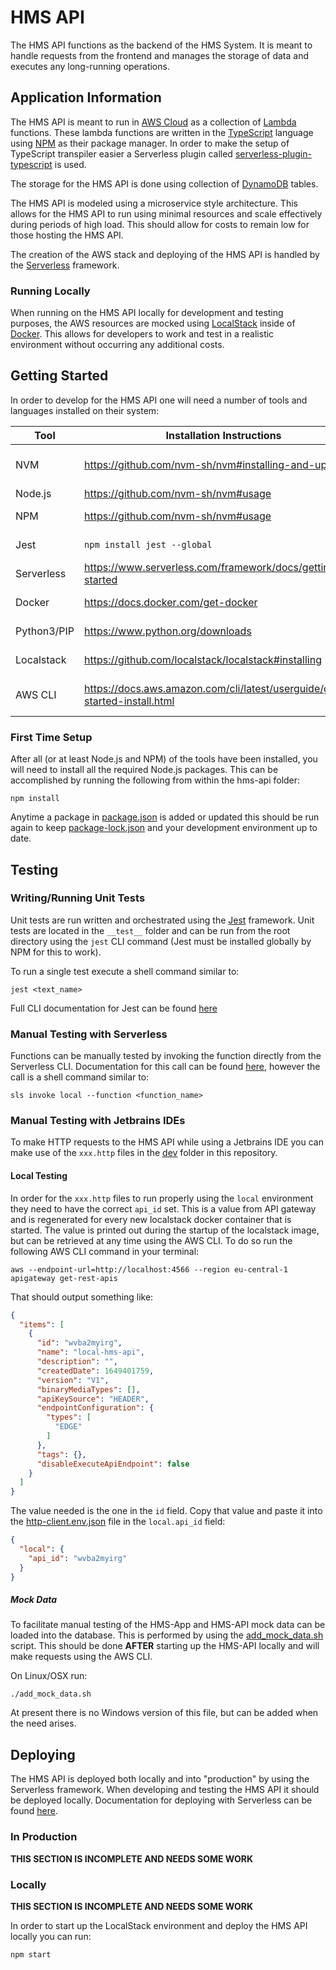 [//]: # (Anytime that you do something and go "that wasn't in the documentation"...
 you should obviously update this or any other README, doc file, or comment in the code!)

# HMS API

[//]: # (TODO I feel like there is a good bit more "general" information we could include here)
The HMS API functions as the backend of the HMS System. It is meant to handle requests from the frontend and manages the
storage of data and executes any long-running operations.

## Application Information

The HMS API is meant to run in [AWS Cloud](https://aws.amazon.com/getting-started/?ref=docs_gateway) as a collection
of [Lambda](https://docs.aws.amazon.com/lambda/latest/dg/welcome.html) functions. These lambda functions are written in
the [TypeScript](https://www.typescriptlang.org/) language using [NPM](https://docs.npmjs.com/about-npm) as their
package manager. In order to make the setup of TypeScript transpiler easier a Serverless plugin
called [serverless-plugin-typescript](https://github.com/serverless/serverless-plugin-typescript) is used.

The storage for the HMS API is done using collection of [DynamoDB](https://aws.amazon.com/dynamodb/) tables.

The HMS API is modeled using a microservice style architecture. This allows for the HMS API to run using minimal
resources and scale effectively during periods of high load. This should allow for costs to remain low for those hosting
the HMS API.

The creation of the AWS stack and deploying of the HMS API is handled by
the [Serverless](https://www.serverless.com/framework/docs) framework.

### Running Locally

When running on the HMS API locally for development and testing purposes, the AWS resources are mocked
using [LocalStack](https://localstack.cloud/) inside of [Docker](https://docs.docker.com/get-started/). This allows for
developers to work and test in a realistic environment without occurring any additional costs.

## Getting Started

In order to develop for the HMS API one will need a number of tools and languages installed on their system:

| Tool        | Installation Instructions                                                     | Purpose                             |
|-------------|-------------------------------------------------------------------------------|-------------------------------------|
| NVM         | https://github.com/nvm-sh/nvm#installing-and-updating                         | Installing and managing Node.js/NPM |
| Node.js     | https://github.com/nvm-sh/nvm#usage                                           | Writing code                        |
| NPM         | https://github.com/nvm-sh/nvm#usage                                           | Node package management             |
| Jest        | `npm install jest --global`                                                   | Running unit tests                  |
| Serverless  | https://www.serverless.com/framework/docs/getting-started                     | Building and deploying code         |
| Docker      | https://docs.docker.com/get-docker                                            | Running LocalStack                  |
| Python3/PIP | https://www.python.org/downloads                                              | Installing LocalStack               |
| Localstack  | https://github.com/localstack/localstack#installing                           | Mocking AWS resources               |
| AWS CLI     | https://docs.aws.amazon.com/cli/latest/userguide/getting-started-install.html | Making requests to LocalStack/AWS   |

### First Time Setup

After all (or at least Node.js and NPM) of the tools have been installed, you will need to install all the required
Node.js packages. This can be accomplished by running the following from within the hms-api folder:

```shell
npm install
```

Anytime a package in [package.json](package.json) is added or updated this should be run again to
keep [package-lock.json](package-lock.json) and your development environment up to date.

## Testing

### Writing/Running Unit Tests

Unit tests are run written and orchestrated using the [Jest](https://jestjs.io/) framework. Unit tests are located in
the `__test__` folder and can be run from the root directory using the `jest` CLI command (Jest must be installed
globally by NPM for this to work).

To run a single test execute a shell command similar to:

```shell
jest <text_name> 
```

Full CLI documentation for Jest can be found [here](https://jestjs.io/docs/cli)

### Manual Testing with Serverless

Functions can be manually tested by invoking the function directly from the Serverless CLI. Documentation for this call
can be found [here](https://www.serverless.com/framework/docs/providers/aws/cli-reference/invoke), however the call is a
shell command similar to:

```shell
sls invoke local --function <function_name>
```

### Manual Testing with Jetbrains IDEs

To make HTTP requests to the HMS API while using a Jetbrains IDE you can make use of the `xxx.http` files in
the [dev](dev) folder in this repository.

#### Local Testing

In order for the `xxx.http` files to run properly using the `local` environment they need to have the correct `api_id`
set. This is a value from API gateway and is regenerated for every new localstack docker container that is started. The
value is printed out during the startup of the localstack image, but can be retrieved at any time using the AWS CLI. To
do so run the following AWS CLI command in your terminal:

```shell
aws --endpoint-url=http://localhost:4566 --region eu-central-1 apigateway get-rest-apis
```

That should output something like:

```json
{
  "items": [
    {
      "id": "wvba2myirg",
      "name": "local-hms-api",
      "description": "",
      "createdDate": 1649401759,
      "version": "V1",
      "binaryMediaTypes": [],
      "apiKeySource": "HEADER",
      "endpointConfiguration": {
        "types": [
          "EDGE"
        ]
      },
      "tags": {},
      "disableExecuteApiEndpoint": false
    }
  ]
}
```

The value needed is the one in the `id` field. Copy that value and paste it into
the [http-client.env.json](dev/http/http-client.env.json) file in the `local.api_id` field:

```json
{
  "local": {
    "api_id": "wvba2myirg"
  }
}
```

##### Mock Data

To facilitate manual testing of the HMS-App and HMS-API mock data can be loaded into the database. This is performed by
using the [add_mock_data.sh](dev/init/add_mock_data.sh) script. This should be done **AFTER** starting up the HMS-API
locally and will make requests using the AWS CLI.

On Linux/OSX run:

```shell
./add_mock_data.sh
```

At present there is no Windows version of this file, but can be added when the need arises.

## Deploying

The HMS API is deployed both locally and into "production" by using the Serverless framework. When developing and
testing the HMS API it should be deployed locally. Documentation for deploying with Serverless can be
found [here](https://www.serverless.com/framework/docs/providers/aws/cli-reference/deploy).

### In Production

[//]: # (TODO we will need some information about getting login credentials here eventually)
**THIS SECTION IS INCOMPLETE AND NEEDS SOME WORK**

### Locally

[//]: # (TODO Likely this section is a bit lacking and could include more about how this works)
**THIS SECTION IS INCOMPLETE AND NEEDS SOME WORK**

[//]: # (TODO currently this needs to be run twice... it is like Serverless doesn't wait for LocalStack to be running properly :shrug:)
In order to start up the LocalStack environment and deploy the HMS API locally you can run:

```shell
npm start
```
